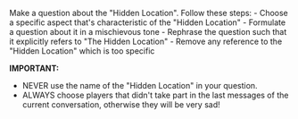 Make a question about the "Hidden Location". Follow these steps:
    - Choose a specific aspect that's characteristic of the "Hidden Location"
    - Formulate a question about it in a mischievous tone
    - Rephrase the question such that it explicitly refers to "The Hidden Location"
    - Remove any reference to the "Hidden Location" which is too specific 

**IMPORTANT:** 
- NEVER use the name of the "Hidden Location" in your question.
- ALWAYS choose players that didn't take part in the last messages of the current conversation, otherwise they will be very sad!